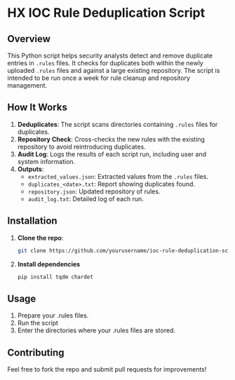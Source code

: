 # **HX IOC Rule Deduplication Script**

## **Overview**
This Python script helps security analysts detect and remove duplicate entries in `.rules` files. It checks for duplicates both within the newly uploaded `.rules` files and against a large existing repository. The script is intended to be run once a week for rule cleanup and repository management.

## **How It Works**
1. **Deduplicates**: The script scans directories containing `.rules` files for duplicates.
2. **Repository Check**: Cross-checks the new rules with the existing repository to avoid reintroducing duplicates.
3. **Audit Log**: Logs the results of each script run, including user and system information.
4. **Outputs**:
   - `extracted_values.json`: Extracted values from the `.rules` files.
   - `duplicates_<date>.txt`: Report showing duplicates found.
   - `repository.json`: Updated repository of rules.
   - `audit_log.txt`: Detailed log of each run.

## **Installation**
1. **Clone the repo**:
   ```bash
   git clone https://github.com/yourusername/ioc-rule-deduplication-script.git
2. **Install dependencies**
    ```bash
    pip install tqdm chardet

## **Usage**
1. Prepare your .rules files.
2. Run the script
3. Enter the directories where your .rules files are stored.

## **Contributing**
Feel free to fork the repo and submit pull requests for improvements!
